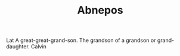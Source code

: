 ---
title: Abnepos
letter: A
permalink: "/definitions/bld-abnepos.html"
body: Lat A great-great-grand-son. The grandson of a grandson or grand-daughter. Calvin
published_at: '2018-07-07'
source: Black's Law Dictionary 2nd Ed (1910)
layout: post
---